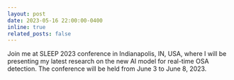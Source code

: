 ```yaml
---
layout: post
date: 2023-05-16 22:00:00-0400
inline: true
related_posts: false
---
```


Join me at SLEEP 2023 conference in Indianapolis, IN, USA, where I will be presenting my latest research on the new AI model for real-time OSA detection. The conference will be held from June 3 to June 8, 2023.
